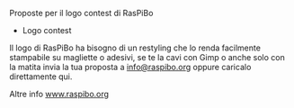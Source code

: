 Proposte per il logo contest di RasPiBo

* Logo contest

Il logo di RasPiBo ha bisogno di un restyling che lo renda 
facilmente stampabile su magliette o adesivi, se te la cavi 
con Gimp o anche solo con la matita invia la tua proposta a 
info@raspibo.org oppure caricalo direttamente qui.

Altre info www.raspibo.org
